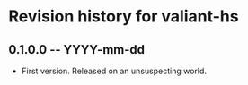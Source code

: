 # Revision history for valiant-hs

## 0.1.0.0 -- YYYY-mm-dd

* First version. Released on an unsuspecting world.
